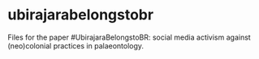 # ubirajarabelongstobr
Files for the paper #UbirajaraBelongstoBR: social media activism against (neo)colonial practices in palaeontology.
